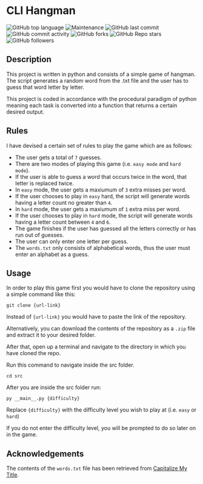 # CLI Hangman

![GitHub top language](https://img.shields.io/github/languages/top/abdullahkhalid00/hangman)
![Maintenance](https://img.shields.io/maintenance/yes/2023)
![GitHub last commit](https://img.shields.io/github/last-commit/abdullahkhalid00/hangman)
![GitHub commit activity](https://img.shields.io/github/commit-activity/m/abdullahkhalid00/hangman)
![GitHub forks](https://img.shields.io/github/forks/abdullahkhalid00/hangman?style=social)
![GitHub Repo stars](https://img.shields.io/github/stars/abdullahkhalid00/hangman?style=social)
![GitHub followers](https://img.shields.io/github/followers/abdullahkhalid00?style=social)

## Description

This project is written in python and consists of a simple game of hangman. The script generates a random word from the .txt file and the user has to guess that word letter by letter. 

This project is coded in accordance with the procedural paradigm of python meaning each task is converted into a function that returns a certain desired output.

## Rules

I have devised a certain set of rules to play the game which are as follows:

* The user gets a total of `7` guesses.
* There are two modes of playing this game (i.e. `easy mode` and `hard mode`).
* If the user is able to guess a word that occurs twice in the word, that letter is replaced twice.
* In `easy` mode, the user gets a maxiumum of `3` extra misses per word.
* If the user chooses to play in `easy` hard, the script will generate words having a letter count no greater than `4`.
* In `hard` mode, the user gets a maxiumum of `1` extra miss per word.
* If the user chooses to play in `hard` mode, the script will generate words having a letter count between `4` and `6`.
* The game finishes if the user has guessed all the letters correctly or has run out of guesses.
* The user can only enter one letter per guess.
* The `words.txt` only consists of alphabetical words, thus the user must enter an alphabet as a guess.

## Usage

In order to play this game first you would have to clone the repository using a simple command like this:

```
git clone {url-link}
```
Instead of `{url-link}` you would have to paste the link of the repository.

Alternatively, you can download the contents of the repository as a `.zip` file and extract it to your desired folder.

After that, open up a terminal and navigate to the directory in which you have cloned the repo.

Run this command to navigate inside the src folder.
```
cd src
```
After you are inside the src folder run:
```
py __main__.py {difficulty}
```
Replace `{difficulty}` with the difficulty level you wish to play at (i.e. `easy` or `hard`)

If you do not enter the difficulty level, you will be prompted to do so later on in the game.

## Acknowledgements

The contents of the `words.txt` file has been retrieved from [Capitalize My Title](https://capitalizemytitle.com/random-word-generator/#). 